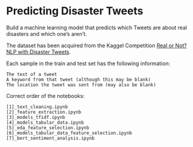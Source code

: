 # Predicting Disaster Tweets


Build a machine learning model that predicts which Tweets are about real disasters and which one’s aren’t. 

The dataset has been acquired from the Kaggel Competition [Real or Not? NLP with Disaster Tweets](https://www.kaggle.com/c/nlp-getting-started).

Each sample in the train and test set has the following information:

    The text of a tweet
    A keyword from that tweet (although this may be blank)
    The location the tweet was sent from (may also be blank)


Correct order of the notebooks:

    [1]_text_cleaning.ipynb
    [2]_feature_extraction.ipynb
    [3]_models_tfidf.ipynb
    [4]_models_tabular_data.ipynb
    [5]_eda_feature_selection.ipynb
    [6]_models_tabular_data_feature_selection.ipynb
    [7]_bert_sentiment_analysis.ipynb